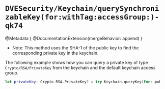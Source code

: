 # ``DVESecurity/Keychain/querySynchronizableKey(for:withTag:accessGroup:)-qk74``

@Metadata {
    @DocumentationExtension(mergeBehavior: append)
}

- Note: This method uses the SHA-1 of the public key to find the corresponding private key in the keychain.

The following example shows how you can query a private key of type ``Crypto/RSA/PrivateKey`` from the keychain and the default keychain access group.
```swift
let privateKey: Crypto.RSA.PrivateKey? = try Keychain.queryKey(for: publicKey)
```
